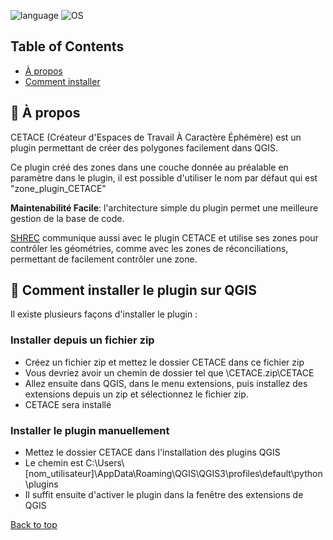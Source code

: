 <a name="top"></a>
![language](https://img.shields.io/badge/langage-python-blue)
![OS](https://img.shields.io/badge/OS-linux%2C%20windows%2C%20macOS-0078D4)


## Table of Contents
- [À propos](#-À-propos)
- [Comment installer](#-Comment-installer)

## 🚀 À propos

CETACE (Créateur d'Espaces de Travail À Caractère Éphémère) est un plugin permettant de créer des polygones facilement dans QGIS.

Ce plugin créé des zones dans une couche donnée au préalable en paramètre dans le plugin, il est possible d'utiliser le nom par défaut qui est "zone_plugin_CETACE"

**Maintenabilité Facile**: l'architecture simple du plugin permet une meilleure gestion de la base de code.


[SHREC](https://github.com/Taoalex542/portage-OGRE-QGIS) communique aussi avec le plugin CETACE et  utilise ses zones pour contrôler les géométries, comme avec les zones de réconciliations, permettant de facilement contrôler une zone.


## 📝 Comment installer le plugin sur QGIS

Il existe plusieurs façons d'installer le plugin :

### Installer depuis un fichier zip
- Créez un fichier zip et mettez le dossier CETACE dans ce fichier zip
- Vous devriez avoir un chemin de dossier tel que \CETACE.zip\CETACE
- Allez ensuite dans QGIS, dans le menu extensions, puis installez des extensions depuis un zip et sélectionnez le fichier zip.
- CETACE sera installé

### Installer le plugin manuellement
- Mettez le dossier CETACE dans l'installation des plugins QGIS
- Le chemin est C:\Users\\[nom_utilisateur]\AppData\Roaming\QGIS\QGIS3\profiles\default\python\plugins
- Il suffit ensuite d'activer le plugin dans la fenêtre des extensions de QGIS

[Back to top](#top)
